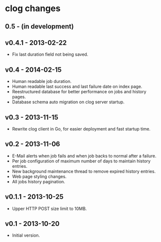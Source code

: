 clog changes
============

## 0.5 - (in development)

## v0.4.1 - 2013-02-22

- Fix last duration field not being saved.

## v0.4 - 2014-02-15

- Human readable job duration.
- Human readable last success and last failure date on index page.
- Reestructured database for better performance on jobs and history pages.
- Database schema auto migration on clog server startup.

## v0.3 - 2013-11-15

- Rewrite clog client in Go, for easier deployment and fast startup time.

## v0.2 - 2013-11-06

- E-Mail alerts when job fails and when job backs to normal after a failure.
- Per job configuration of maximum number of days to maintain history entries.
- New background maintenance thread to remove expired history entries.
- Web page styling changes.
- All jobs history pagination.

## v0.1.1 - 2013-10-25

- Upper HTTP POST size limit to 10MB.

## v0.1 - 2013-10-20

- Initial version.
